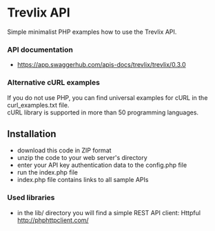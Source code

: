 # Trevlix API
Simple minimalist PHP examples how to use the Trevlix API.

### API documentation
* https://app.swaggerhub.com/apis-docs/trevlix/trevlix/0.3.0

### Alternative cURL examples
If you do not use PHP, you can find universal examples for cURL in the curl_examples.txt file.  
cURL library is supported in more than 50 programming languages.

## Installation

* download this code in ZIP format
* unzip the code to your web server's directory
* enter your API key authentication data to the config.php file
* run the index.php file
* index.php file contains links to all sample APIs

### Used libraries
* in the lib/ directory you will find a simple REST API client: Httpful http://phphttpclient.com/
